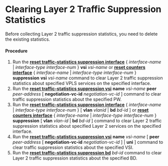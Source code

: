 Clearing Layer 2 Traffic Suppression Statistics
===============================================

Before collecting Layer 2 traffic suppression statistics, you need to delete the existing statistics.

#### Procedure

1. Run the [**reset traffic-statistics suppression interface**](cmdqueryname=reset+traffic-statistics+suppression+interface) { *interface-name* | *interface-type* *interface-num* } **vsi** *vsi-name* or [**reset counters interface**](cmdqueryname=reset+counters+interface) { *interface-name* | *interface-type* *interface-num* } **suppression** **vsi** *vsi-name* command to clear Layer 2 traffic suppression statistics about specified VPLS services on the specified interface.
2. Run the [**reset traffic-statistics suppression vsi**](cmdqueryname=reset+traffic-statistics+suppression+vsi) **name** *vsi-name* **peer** *peer-address* [ **negotiation-vc-id** *negotiation-vc-id* ] command to clear traffic suppression statistics about the specified PW.
3. Run the [**reset traffic-statistics suppression interface**](cmdqueryname=reset+traffic-statistics+suppression+interface) { *interface-name* | *interface-type* *interface-num* } [ **vlan** *vlanid* | **bd** *bd-id* ] or [**reset counters interface**](cmdqueryname=reset+counters+interface) { *interface-name* | *interface-type* *interface-num* } **suppression** [ **vlan** *vlan-id* | **bd** *bd-id* ] command to clear Layer 2 traffic suppression statistics about specified Layer 2 services on the specified interface.
4. Run the [**reset traffic-statistics suppression vsi**](cmdqueryname=reset+traffic-statistics+suppression+vsi) **name** *vsi-name* [ **peer** *peer-address* [ **negotiation-vc-id** *negotiation-vc-id* ] | **uni** ] command to clear traffic suppression statistics about the specified VSI.
5. Run the [**reset traffic-statistics suppression bd**](cmdqueryname=reset+traffic-statistics+suppression+bd) *bd-id* command to clear Layer 2 traffic suppression statistics about the specified BD.